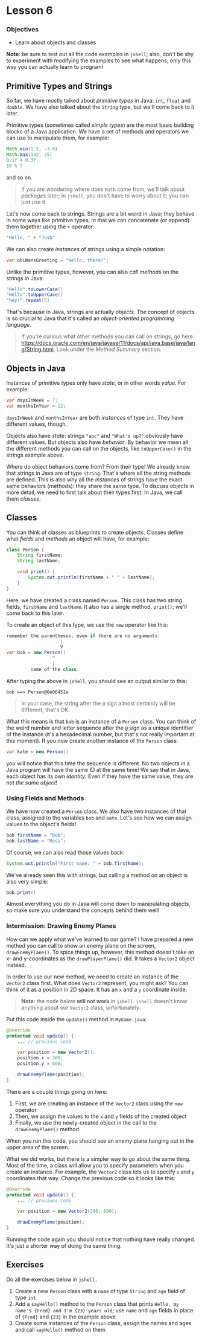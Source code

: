 # Lesson 6

### Objectives

 * Learn about objects and classes

**Note:** be sure to test out all the code examples in `jshell`; also, don't be shy to experiment with modifying the examples to see what happens; only this way you can actually learn to program!


## Primitive Types and Strings

So far, we have mostly talked about _primitive types_ in Java: `int`, `float` and `double`. We have also talked about the `String` type, but we'll come back to it later.

Primitive types (sometimes called _simple types_) are the most basic building blocks of a Java application. We have a set of methods and operators we can use to manipulate them, for example:

```Java
Math.min(1.5, -3.0)
Math.max(132, 25)
0.1f + 0.3f
10 % 3
```

and so on.

> If you are wondering where does `Math` come from, we'll talk about _packages_ later; in `jshell`, you don't have to worry about it; you can just use it.

Let's now come back to strings. Strings are a bit weird in Java; they behave in some ways like primitive types, in that we can concatenate (or append) them together using the `+` operator:

```Java
"Hello, " + "Josh"
```

We can also create _instances_ of strings using a simple notation:

```Java
var obiWansGreeting = "Hello, there!";
```

Unlike the primitive types, however, you can also _call methods_ on the strings in Java:

```Java
"Hello".toLowerCase()
"Hello".toUpperCase()
"hey!".repeat(5)
```

That's because in Java, strings are actually _objects_. The concept of objects is so crucial to Java that it's called an _object-oriented programming language_.

> If you're curious what other methods you can call on strings, go here: https://docs.oracle.com/en/java/javase/11/docs/api/java.base/java/lang/String.html. Look under the _Method Summary_ section.


## Objects in Java

Instances of primitive types only have _state_, or in other words  _value_. For example:

```Java
var daysInWeek = 7;
var monthsInYear = 12;
```

`daysInWeek` and `monthsInYear` are both _instances_ of type `int`. They have different values, though.

Objects also have _state_: strings `"abc"` and `"What's up?"` obviously have different values. But objects also have _behavior_. By behavior we mean all the different methods you can call on the objects, like `toUpperCase()` in the strings example above.

Where do object behaviors come from? From their type! We already know that strings in Java are of type `String`. That's where all the string methods are defined. This is also why all the _instances_ of strings have the exact same behaviors (methods): they share the same type. To discuss objects in more detail, we need to first talk about their types first. In Java, we call them _classes_.


## Classes

You can think of classes as blueprints to create objects. Classes define what _fields_ and _methods_ an object will have, for example:

```Java
class Person {
    String firstName;
    String lastName;

    void print() {
        System.out.println(firstName + " " + lastName);
    }
}
```

Here, we have created a class named `Person`. This class has two string fields, `firstName` and `lastName`. It also has a single method, `print()`; we'll come back to this later.

To create an object of this type, we use the `new` operator like this:

```Java
remember the parentheses, even if there are no arguments!
                    |
                    V
var bob = new Person()
                 ^
                 |
         name of the class
```

After typing the above in `jshell`, you should see an output similar to this:

```text
bob ==> Person@6e06451e
```

> In your case, the string after the `@` sign almost certainly will be different; that's OK.

What this means is that `bob` is an instance of a `Person` class. You can think of the weird number and letter sequence after the `@` sign as a unique identifier of the instance (it's a hexadecimal number, but that's not really important at this moment). If you now create another instance of the `Person` class:

```Java
var kate = new Person()
```

you will notice that this time the sequence is different. No two objects in a Java program will have the same ID at the same time! We say that in Java, each object has its own _identity_. Even if they have the same value, they are _not the same object_!


### Using Fields and Methods

We have now created a `Person` class. We also have two instances of that class, assigned to the variables `bob` and `kate`. Let's see how we can assign values to the object's fields!

```Java
bob.firstName = "Bob";
bob.lastName = "Ross";
```

Of course, we can also read those values back:

```Java
System.out.println("First name: " + bob.firstName);
```

We've already seen this with strings, but calling a method on an object is also very simple:

```Java
bob.print()
```

Almost everything you do in Java will come down to manipulating objects, so make sure you understand the concepts behind them well!


### Intermission: Drawing Enemy Planes

How can we apply what we've learned to our game? I have prepared a new method you can call to show an enemy plane on the screen, `drawEnemyPlane()`. To spice things up, however, this method doesn't take an x- and y-coordinates as the `drawPlayerPlane()` did. It takes a `Vector2` object instead.

In order to use our new method, we need to create an instance of the `Vector2` class first. What does `Vector2` represent, you might ask? You can think of it as a position in 2D space. It has an `x` and a `y` coordinate inside.

> **Note:** the code below **will not work** in `jshell`. `jshell` doesn't know anything about our `Vector2` class, unfortunately.

Put this code inside the `update()` method in `MyGame.java`:

```Java
@Override
protected void update() {
    ... // previous code

    var position = new Vector2();
    position.x = 300;
    position.y = 600;

    drawEnemyPlane(position);
}
```

There are a couple things going on here:

  1. First, we are creating an instance of the `Vector2` class using the `new` operator
  2. Then, we assign the values to the `x` and `y` fields of the created object
  3. Finally, we use the newly-created object in the call to the `drawEnemyPlane()` method

When you run this code, you should see an enemy plane hanging out in the upper area of the screen.

What we did works, but there is a simpler way to go about the same thing. Most of the time, a class will allow you to specify parameters when you create an instance. For example, the `Vector2` class lets us to specify `x` and `y` coordinates that way. Change the previous code so it looks like this:

```Java
@Override
protected void update() {
    ... // previous code

    var position = new Vector2(300, 600);

    drawEnemyPlane(position);
}
```

Running the code again you should notice that nothing have really changed. It's just a shorter way of doing the same thing.


## Exercises

Do all the exercises below in `jshell.`

1. Create a new `Person` class with a `name` of type `String` and `age` field of type `int`
2. Add a `sayHello()` method to the `Person` class that prints `Hello, my name's {Fred} and I'm {23} years old`; use `name` and `age` fields in place of `{Fred}` and `{23}` in the example above
3. Create some instances of the `Person` class, assign the names and ages and call `sayHello()` method on them
